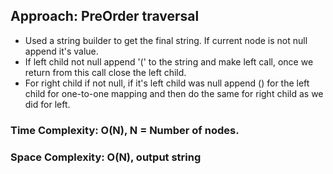 ## Approach: PreOrder traversal
* Used a string builder to get the final string. If current node is not null append it's value.
* If left child not null append '(' to the string and make left call, once we return from this call close the left child.
* For right child if not null, if it's left child was null append () for the left child for one-to-one mapping and then do the same for right child as we did for left.
​
### Time Complexity: O(N), N = Number of nodes.
### Space Complexity: O(N), output string